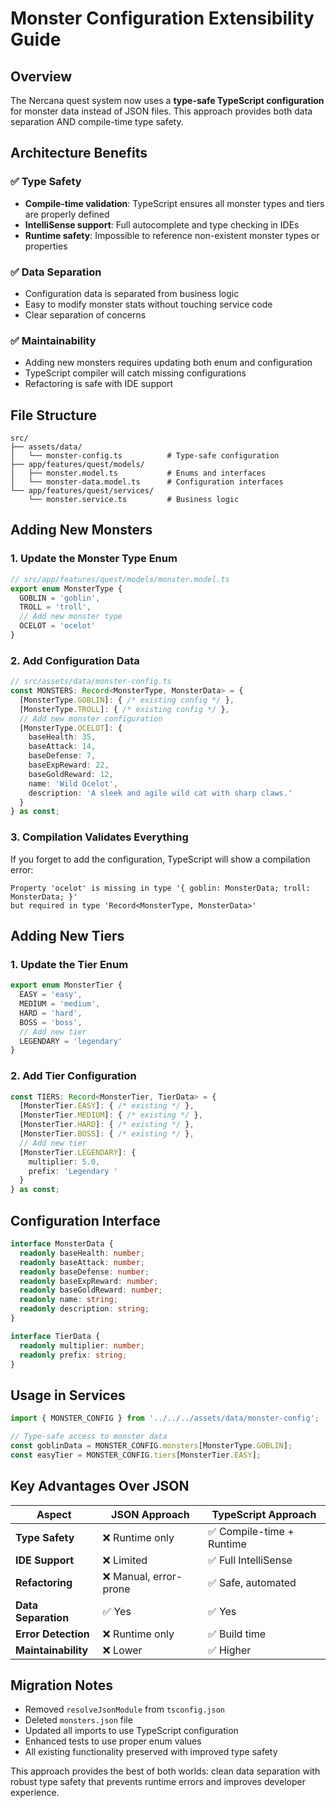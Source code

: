 # Monster Configuration Extensibility Guide

## Overview

The Nercana quest system now uses a **type-safe TypeScript configuration** for monster data instead of JSON files. This approach provides both data separation AND compile-time type safety.

## Architecture Benefits

### ✅ **Type Safety**
- **Compile-time validation**: TypeScript ensures all monster types and tiers are properly defined
- **IntelliSense support**: Full autocomplete and type checking in IDEs
- **Runtime safety**: Impossible to reference non-existent monster types or properties

### ✅ **Data Separation**
- Configuration data is separated from business logic
- Easy to modify monster stats without touching service code
- Clear separation of concerns

### ✅ **Maintainability**
- Adding new monsters requires updating both enum and configuration
- TypeScript compiler will catch missing configurations
- Refactoring is safe with IDE support

## File Structure

```
src/
├── assets/data/
│   └── monster-config.ts          # Type-safe configuration
├── app/features/quest/models/
│   ├── monster.model.ts           # Enums and interfaces
│   └── monster-data.model.ts      # Configuration interfaces
└── app/features/quest/services/
    └── monster.service.ts         # Business logic
```

## Adding New Monsters

### 1. Update the Monster Type Enum
```typescript
// src/app/features/quest/models/monster.model.ts
export enum MonsterType {
  GOBLIN = 'goblin',
  TROLL = 'troll',
  // Add new monster type
  OCELOT = 'ocelot'
}
```

### 2. Add Configuration Data
```typescript
// src/assets/data/monster-config.ts
const MONSTERS: Record<MonsterType, MonsterData> = {
  [MonsterType.GOBLIN]: { /* existing config */ },
  [MonsterType.TROLL]: { /* existing config */ },
  // Add new monster configuration
  [MonsterType.OCELOT]: {
    baseHealth: 35,
    baseAttack: 14,
    baseDefense: 7,
    baseExpReward: 22,
    baseGoldReward: 12,
    name: 'Wild Ocelot',
    description: 'A sleek and agile wild cat with sharp claws.'
  }
} as const;
```

### 3. Compilation Validates Everything
If you forget to add the configuration, TypeScript will show a compilation error:
```
Property 'ocelot' is missing in type '{ goblin: MonsterData; troll: MonsterData; }' 
but required in type 'Record<MonsterType, MonsterData>'
```

## Adding New Tiers

### 1. Update the Tier Enum
```typescript
export enum MonsterTier {
  EASY = 'easy',
  MEDIUM = 'medium',
  HARD = 'hard',
  BOSS = 'boss',
  // Add new tier
  LEGENDARY = 'legendary'
}
```

### 2. Add Tier Configuration
```typescript
const TIERS: Record<MonsterTier, TierData> = {
  [MonsterTier.EASY]: { /* existing */ },
  [MonsterTier.MEDIUM]: { /* existing */ },
  [MonsterTier.HARD]: { /* existing */ },
  [MonsterTier.BOSS]: { /* existing */ },
  // Add new tier
  [MonsterTier.LEGENDARY]: {
    multiplier: 5.0,
    prefix: 'Legendary '
  }
} as const;
```

## Configuration Interface

```typescript
interface MonsterData {
  readonly baseHealth: number;
  readonly baseAttack: number;
  readonly baseDefense: number;
  readonly baseExpReward: number;
  readonly baseGoldReward: number;
  readonly name: string;
  readonly description: string;
}

interface TierData {
  readonly multiplier: number;
  readonly prefix: string;
}
```

## Usage in Services

```typescript
import { MONSTER_CONFIG } from '../../../assets/data/monster-config';

// Type-safe access to monster data
const goblinData = MONSTER_CONFIG.monsters[MonsterType.GOBLIN];
const easyTier = MONSTER_CONFIG.tiers[MonsterTier.EASY];
```

## Key Advantages Over JSON

| Aspect | JSON Approach | TypeScript Approach |
|--------|---------------|-------------------|
| **Type Safety** | ❌ Runtime only | ✅ Compile-time + Runtime |
| **IDE Support** | ❌ Limited | ✅ Full IntelliSense |
| **Refactoring** | ❌ Manual, error-prone | ✅ Safe, automated |
| **Data Separation** | ✅ Yes | ✅ Yes |
| **Error Detection** | ❌ Runtime only | ✅ Build time |
| **Maintainability** | ❌ Lower | ✅ Higher |

## Migration Notes

- Removed `resolveJsonModule` from `tsconfig.json`
- Deleted `monsters.json` file
- Updated all imports to use TypeScript configuration
- Enhanced tests to use proper enum values
- All existing functionality preserved with improved type safety

This approach provides the best of both worlds: clean data separation with robust type safety that prevents runtime errors and improves developer experience.
